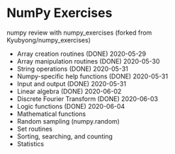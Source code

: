 # NumPy Exercises

numpy review with numpy_exercises (forked from Kyubyong/numpy_exercises)


  * Array creation routines (DONE) 2020-05-29
  * Array manipulation routines (DONE) 2020-05-30
  * String operations (DONE) 2020-05-31
  * Numpy-specific help functions (DONE) 2020-05-31
  * Input and output (DONE) 2020-05-31
  * Linear algebra (DONE) 2020-06-02
  * Discrete Fourier Transform (DONE) 2020-06-03
  * Logic functions (DONE) 2020-06-04
  * Mathematical functions 
  * Random sampling (numpy.random)
  * Set routines 
  * Sorting, searching, and counting 
  * Statistics 
